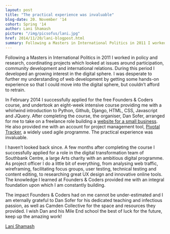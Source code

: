 ```yaml
---
layout: post
title: "The practical experience was invaluable"
blog-date: 20. November '14
cohort: Spring '14
author: Lani Shamash
picture: "/img/picsofus/lani.jpg"
href: 2014/11/20/lani-blogpost.html
summary: Following a Masters in International Politics in 2011 I worked in policy and research, coordinating projects which looked at issues around participation, community development and international relations. During this period I developed an growing interest in the digital sphere. I was desperate to further my understanding of web development by getting some hands-on experience so that I could move into the digital sphere, but couldn’t afford to retrain...
---
```


Following a Masters in International Politics in 2011 I worked in policy and research, coordinating projects which looked at issues around participation, community development and international relations. During this period I developed an growing interest in the digital sphere. I was desperate to further my understanding of web development by getting some hands-on experience so that I could move into the digital sphere, but couldn’t afford to retrain.

In February 2014 I successfully applied for the free Founders & Coders course, and undertook an eight-week intensive course providing me with a whirlwind introduction to Python, Github, Django, HTML, CSS, Javascript and JQuery. After completing the course, the organiser, Dan Sofer, arranged for me to take on a  freelance role building a [website for a small business]. He also provided me with an account for project management tool, [Pivotal Tracker], a widely used agile programme. The practical experience was invaluable. 

I haven’t looked back since. A few months after completing the course I successfully applied for a role in the digital transformation team of Southbank Centre, a large Arts charity with an ambitious digital programme. As project officer I do a little bit of everything, from analysing web traffic, wireframing, facilitating focus groups, user testing, technical testing and content editing, to researching great UX design and innovative online tools. The knowledge I learned at Founders & Coders provided me with an integral foundation upon which I am constantly building.

The impact Founders & Coders had on me cannot be under-estimated and I am eternally grateful to Dan Sofer for his dedicated teaching and infectious passion, as well as Camden Collective for the space and resources they provided. I wish Dan and his Mile End school the best of luck for the future, keep up the amazing work!

[Lani Shamash]



[website for a small business]: http://www.christabels.org/ "Christables"

[Pivotal Tracker]: https://www.pivotaltracker.com/ "Pivotal Tracker"

[Lani Shamash]: https://twitter.com/LaniShamash "Lani Shamash"
